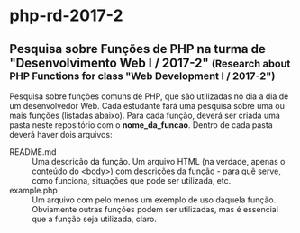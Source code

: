 <h1>php-rd-2017-2</h1>
<h2>Pesquisa sobre Funções de PHP na turma de "Desenvolvimento Web I / 2017-2" <small>(Research about PHP Functions for class "Web Development I / 2017-2")</small></h2>
<p>
    Pesquisa sobre funções comuns de PHP, que são utilizadas no dia a dia de um desenvolvedor Web.
    Cada estudante fará uma pesquisa sobre uma ou mais funções (listadas abaixo). Para cada função, deverá ser criada uma pasta neste repositório com o <strong>nome_da_funcao</strong>. Dentro de cada pasta deverá haver dois arquivos:
</p>
<dl>
    <dt>README.md</dt>
    <dd>Uma descrição da função. Um arquivo HTML (na verdade, apenas o conteúdo do &lt;body&gt;) com descrições da função - para quê serve, como funciona, situações que pode ser utilizada, etc.</dd>
    <dt>example.php</dt>
    <dd>Um arquivo com pelo menos um exemplo de uso daquela função. Obviamente outras funções podem ser utilizadas, mas é essencial que a função seja utilizada, claro.</dd>
</dl>